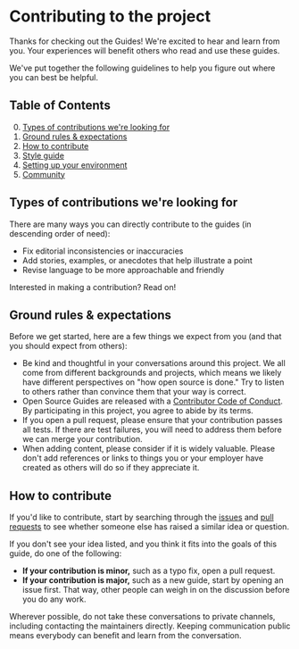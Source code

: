 # Contributing to the project

Thanks for checking out the Guides! We're excited to hear and learn from you. Your experiences will benefit others who read and use these guides.

We've put together the following guidelines to help you figure out where you can best be helpful.

## Table of Contents

0. [Types of contributions we're looking for](#types-of-contributions-were-looking-for)
0. [Ground rules & expectations](#ground-rules--expectations)
0. [How to contribute](#how-to-contribute)
0. [Style guide](#style-guide)
0. [Setting up your environment](#setting-up-your-environment)
0. [Community](#community)

## Types of contributions we're looking for
There are many ways you can directly contribute to the guides (in descending order of need):

* Fix editorial inconsistencies or inaccuracies
* Add stories, examples, or anecdotes that help illustrate a point
* Revise language to be more approachable and friendly

Interested in making a contribution? Read on!

## Ground rules & expectations

Before we get started, here are a few things we expect from you (and that you should expect from others):

* Be kind and thoughtful in your conversations around this project. We all come from different backgrounds and projects, which means we likely have different perspectives on "how open source is done." Try to listen to others rather than convince them that your way is correct.
* Open Source Guides are released with a [Contributor Code of Conduct](./CODE_OF_CONDUCT.md). By participating in this project, you agree to abide by its terms.
* If you open a pull request, please ensure that your contribution passes all tests. If there are test failures, you will need to address them before we can merge your contribution.
* When adding content, please consider if it is widely valuable. Please don't add references or links to things you or your employer have created as others will do so if they appreciate it.

## How to contribute

If you'd like to contribute, start by searching through the [issues](https://github.com/vvinsu/testopensource/issues) and [pull requests](https://github.com/vvinsu/testopensource/pulls) to see whether someone else has raised a similar idea or question.

If you don't see your idea listed, and you think it fits into the goals of this guide, do one of the following:
* **If your contribution is minor,** such as a typo fix, open a pull request.
* **If your contribution is major,** such as a new guide, start by opening an issue first. That way, other people can weigh in on the discussion before you do any work.

Wherever possible, do not take these conversations to private channels, including contacting the maintainers directly. Keeping communication public means everybody can benefit and learn from the conversation.
